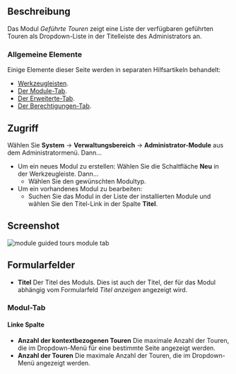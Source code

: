 <!-- Filename: Help4.x:Admin_Modules:_Tours_Menu / Display title: Module: Geführte Touren -->

## Beschreibung

Das Modul *Geführte Touren* zeigt eine Liste der verfügbaren geführten Touren als Dropdown-Liste in der Titelleiste des Administrators an.

### Allgemeine Elemente

Einige Elemente dieser Seite werden in separaten Hilfsartikeln behandelt:

* [Werkzeugleisten](jdocmanual?article=help/common-elements/toolbars).
* [Der Module-Tab](jdocmanual?article=help/modules/modules-module-tab).
* [Der Erweiterte-Tab](jdocmanual?article=help/modules/modules-advanced-tab).
* [Der Berechtigungen-Tab](jdocmanual?article=help/common-elements/edit-permissions).

## Zugriff

Wählen Sie **System** → **Verwaltungsbereich** → **Administrator-Module** aus dem Administratormenü. Dann...

- Um ein neues Modul zu erstellen: Wählen Sie die Schaltfläche **Neu** in der Werkzeugleiste. Dann...
  - Wählen Sie den gewünschten Modultyp.
- Um ein vorhandenes Modul zu bearbeiten:
  - Suchen Sie das Modul in der Liste der installierten Module und wählen Sie den Titel-Link in der Spalte **Titel**.

## Screenshot

![module guided tours module tab](../../../de/images/modules-admin/modules-guided-tours-module-tab.png)

## Formularfelder

- **Titel** Der Titel des Moduls. Dies ist auch der Titel, der für das Modul abhängig vom Formularfeld *Titel anzeigen* angezeigt wird.

### Modul-Tab

#### Linke Spalte

- **Anzahl der kontextbezogenen Touren** Die maximale Anzahl der Touren, die im Dropdown-Menü für eine bestimmte Seite angezeigt werden.
- **Anzahl der Touren** Die maximale Anzahl der Touren, die im Dropdown-Menü angezeigt werden.
